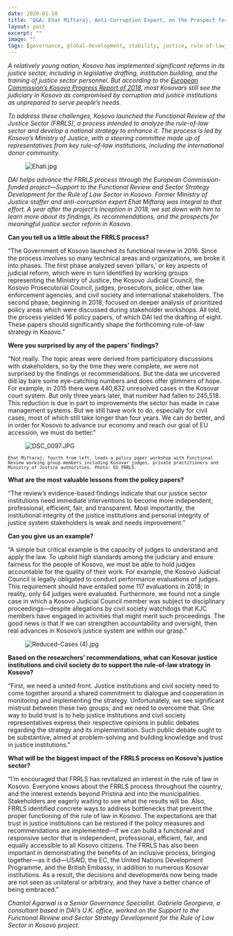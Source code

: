 ```yaml
---
date: 2020-01-10
title: "Q&A: Ehat Miftaraj, Anti-Corruption Expert, on the Prospect for Rule-of-Law Reform in Kosovo"
layout: post
excerpt: ""
image: ""
tags: [governance, global-development, stability, justice, rule-of-law, access-to-justice-2]
---
```

<p><em>A relatively young nation, Kosovo has implemented significant reforms in its justice sector, including in legislative drafting, institution building, and the training of justice sector personnel. But according to the <a href="https://ec.europa.eu/neighbourhood-enlargement/sites/near/files/20180417-kosovo-report.pdf">European Commission’s Kosovo Progress Report of 2018</a>, most Kosovars still see the judiciary in Kosovo as compromised by corruption and justice institutions as unprepared to serve people’s needs.</em></p><p><em>To address these challenges, Kosovo launched the Functional Review of the Justice Sector (FRRLS), a process intended to analyze the rule-of-law sector and develop a national strategy to enhance it. The process is led by Kosovo’s Ministry of Justice, with a steering committee made up of representatives from key rule-of-law institutions, including the international donor community.</em></p><figure class="kg-card kg-image-card"><img src="https://pubs.ghost.io/uploads/Ehati.jpg" class="kg-image" alt="Ehati.jpg" loading="lazy"></figure><p><em><em>DAI helps advance the FRRLS process through the European Commission-funded project—Support to the Functional Review and Sector Strategy Development for the Rule of Law Sector in Kosovo. Former Ministry of Justice staffer and anti-corruption expert Ehat Miftaraj was integral to that effort. A year after the project’s inception in 2018, we sat down with him to learn more about its findings, its recommendations, and the prospects for meaningful justice sector reform in Kosovo.</em></em></p><p><strong>Can you tell us a little about the FRRLS process?</strong></p><p>“The Government of Kosovo launched its functional review in 2016. Since the process involves so many technical areas and organizations, we broke it into phases. The first phase analyzed seven ‘pillars,’ or key aspects of judicial reform, which were in turn identified by working groups representing the Ministry of Justice, the Kosovo Judicial Council, the Kosovo Prosecutorial Council, judges, prosecutors, police, other law enforcement agencies, and civil society and international stakeholders. The second phase, beginning in 2018, focused on deeper analysis of prioritized policy areas which were discussed during stakeholder workshops. All told, the process yielded 16 policy papers, of which DAI led the drafting of eight. These papers should significantly shape the forthcoming rule-of-law strategy in Kosovo.”</p><p><strong>Were you surprised by any of the papers’ findings?</strong></p><p>“Not really. The topic areas were derived from participatory discussions with stakeholders, so by the time they were complete, we were not surprised by the findings or recommendations. But the data we uncovered did lay bare some eye-catching numbers and does offer glimmers of hope. For example, in 2015 there were 440,832 unresolved cases in the Kosovar court system. But only three years later, that number had fallen to 245,518. This reduction is due in part to improvements the sector has made in case management systems. But we still have work to do, especially for civil cases, most of which still take longer than four years. We can do better, and in order for Kosovo to advance our economy and reach our goal of EU accession, we must do better.”</p><figure class="kg-card kg-image-card"><img src="https://pubs.ghost.io/uploads/DSC_0097.JPG" class="kg-image" alt="DSC_0097.JPG" loading="lazy"></figure><p><code><code>Ehat Miftaraj, fourth from left, leads a policy paper workshop with Functional Review working group members including Kosovar judges, private practitioners and Ministry of Justice authorities. Photo: EU FRRLS.</code></code></p><p><strong>What are the most valuable lessons from the policy papers?</strong></p><p>“The review’s evidence-based findings indicate that our justice sector institutions need immediate interventions to become more independent, professional, efficient, fair, and transparent. Most importantly, the institutional integrity of the justice institutions and personal integrity of justice system stakeholders is weak and needs improvement.”</p><p><strong>Can you give us an example?</strong></p><p>“A simple but critical example is the capacity of judges to understand and apply the law. To uphold high standards among the judiciary and ensure fairness for the people of Kosovo, we must be able to hold judges accountable for the quality of their work. For example, the Kosovo Judicial Council is legally obligated to conduct performance evaluations of judges. This requirement should have entailed some 117 evaluations in 2018; in reality, only 64 judges were evaluated. Furthermore, we found not a single case in which a Kosovo Judicial Council member was subject to disciplinary proceedings—despite allegations by civil society watchdogs that KJC members have engaged in activities that might merit such proceedings. The good news is that if we can strengthen accountability and oversight, then real advances in Kosovo’s justice system are within our grasp.”</p><figure class="kg-card kg-image-card"><img src="https://pubs.ghost.io/uploads/Reduced-Cases%20(4).jpg" class="kg-image" alt="Reduced-Cases (4).jpg" loading="lazy"></figure><p><strong>Based on the researchers’ recommendations, what can Kosovar justice institutions and civil society do to support the rule-of-law strategy in Kosovo?</strong></p><p>“First, we need a united front. Justice institutions and civil society need to come together around a shared commitment to dialogue and cooperation in monitoring and implementing the strategy. Unfortunately, we see significant mistrust between these two groups, and we need to overcome that. One way to build trust is to help justice institutions and civil society representatives express their respective opinions in public debates regarding the strategy and its implementation. Such public debate ought to be substantive, aimed at problem-solving and building knowledge and trust in justice institutions.”</p><p><strong>What will be the biggest impact of the FRRLS process on Kosovo’s justice sector?</strong></p><p>“I’m encouraged that FRRLS has revitalized an interest in the rule of law in Kosovo. Everyone knows about the FRRLS process throughout the country, and the interest extends beyond Pristina and into the municipalities. Stakeholders are eagerly waiting to see what the results will be. Also, FRRLS identified concrete ways to address bottlenecks that prevent the proper functioning of the rule of law in Kosovo. The expectations are that trust in justice institutions can be restored if the policy measures and recommendations are implemented—if we can build a functional and responsive sector that is independent, professional, efficient, fair, and equally accessible to all Kosovo citizens. The FRRLS has also been important in demonstrating the benefits of an inclusive process, bringing together—as it did—USAID, the EC, the United Nations Development Programme, and the British Embassy, in addition to numerous Kosovar institutions. As a result, the decisions and developments now being made are not seen as unilateral or arbitrary, and they have a better chance of being embraced.”</p><p><em>Chantal Agarwal is a Senior Governance Specialist. Gabriela Georgieva, a consultant based in DAI’s U.K. office, worked on the Support to the Functional Review and Sector Strategy Development for the Rule of Law Sector in Kosovo project.</em></p>
  